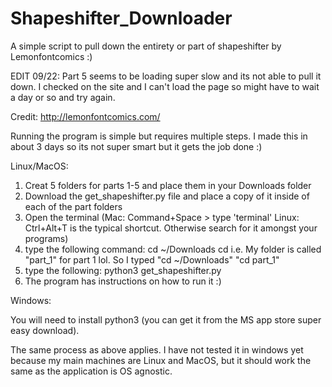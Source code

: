# Shapeshifter_Downloader
A simple script to pull down the entirety or part of shapeshifter by Lemonfontcomics :)

EDIT 09/22: Part 5 seems to be loading super slow and its not able to pull it down. I checked on the site and I can't load the page so might have to wait a day or so and try again.

Credit: http://lemonfontcomics.com/

Running the program is simple but requires multiple steps. I made this in about 3 days so its not super smart but it gets the job done :)

Linux/MacOS:

1. Creat 5 folders for parts 1-5 and place them in your Downloads folder
2. Download the get_shapeshifter.py file and place a copy of it inside of each of the part folders
3. Open the terminal (Mac: Command+Space > type 'terminal' Linux: Ctrl+Alt+T is the typical shortcut. Otherwise search for it amongst your programs)
4. type the following command:
  cd ~/Downloads
  cd <name of your part folder>
  i.e. My folder is called "part_1" for part 1 lol. So I typed "cd ~/Downloads" "cd part_1"
5. type the following:
  python3 get_shapeshifter.py
6. The program has instructions on how to run it :)


Windows:

You will need to install python3 (you can get it from the MS app store super easy download).

The same process as above applies. I have not tested it in windows yet because my main machines are Linux and MacOS, but it should work the same as the application is OS agnostic.
